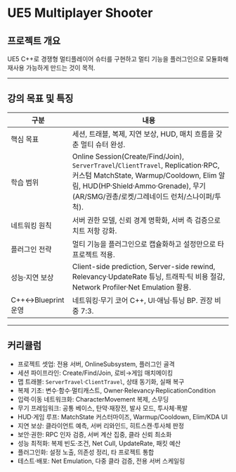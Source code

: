 # UE5 Multiplayer Shooter

## 프로젝트 개요
UE5 C++로 경쟁형 멀티플레이어 슈터를 구현하고 멀티 기능을 플러그인으로 모듈화해 재사용 가능하게 만드는 것이 목적.

---

## 강의 목표 및 특징

| 구분 | 내용 |
|---|---|
| 핵심 목표 | 세션, 트래블, 복제, 지연 보상, HUD, 매치 흐름을 갖춘 멀티 슈터 완성. |
| 학습 범위 | Online Session(Create/Find/Join), `ServerTravel`/`ClientTravel`, Replication·RPC, 커스텀 MatchState, Warmup/Cooldown, Elim 알림, HUD(HP·Shield·Ammo·Grenade), 무기(AR/SMG/권총/로켓/그레네이드 런처/스나이퍼/투척). |
| 네트워킹 원칙 | 서버 권한 모델, 신뢰 경계 명확화, 서버 측 검증으로 치트 저항 강화. |
| 플러그인 전략 | 멀티 기능을 플러그인으로 캡슐화하고 설정만으로 타 프로젝트 적용. |
| 성능·지연 보상 | Client-side prediction, Server-side rewind, Relevancy·UpdateRate 튜닝, 트래픽·틱 비용 절감, Network Profiler·Net Emulation 활용. |
| C++↔Blueprint 운영 | 네트워킹·무기 코어 C++, UI·애님·튜닝 BP. 권장 비중 7:3. |

---

## 커리큘럼

- 프로젝트 셋업: 전용 서버, OnlineSubsystem, 플러그인 골격
- 세션 파이프라인: Create/Find/Join, 로비→게임 매치메이킹
- 맵 트래블: `ServerTravel`·`ClientTravel`, 상태 동기화, 실패 복구
- 복제 기초: 변수·함수·멀티캐스트, Owner·Relevancy·ReplicationCondition
- 입력·이동 네트워크화: CharacterMovement 복제, 스무딩
- 무기 프레임워크: 공통 베이스, 탄약·재장전, 발사 모드, 투사체·폭발
- HUD·게임 루프: MatchState 커스터마이즈, Warmup/Cooldown, Elim/KDA UI
- 지연 보상: 클라이언트 예측, 서버 리와인드, 히트스캔·투사체 판정
- 보안·권한: RPC 인자 검증, 서버 계산 집중, 클라 신뢰 최소화
- 성능 최적화: 복제 빈도·조건, Net Cull, UpdateRate, 패킷 예산
- 플러그인화: 설정 노출, 의존성 정리, 타 프로젝트 통합
- 테스트·배포: Net Emulation, 다중 클라 검증, 전용 서버 스케일링
